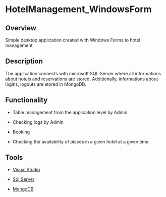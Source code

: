 # HotelManagement_WindowsForm

## Overview
Simple desktop application created with Windows Forms to hotel management.

## Description
The application connects with microsoft SQL Server where all informations about hotels and reservations are stored.
Additionally, informations about logins, logouts are stored in MongoDB. 

## Functionality
  - Table management from the application level by Admin
      
  - Checking logs by Admin

  - Booking

  - Checking the availability of places in a given hotel at a given time
    

## Tools

* [Visual Studio](https://www.visualstudio.com)

* [Sql Server](https://www.microsoft.com/pl-pl/sql-server/sql-server-downloads)

* [MongoDB](https://www.mongodb.com)



